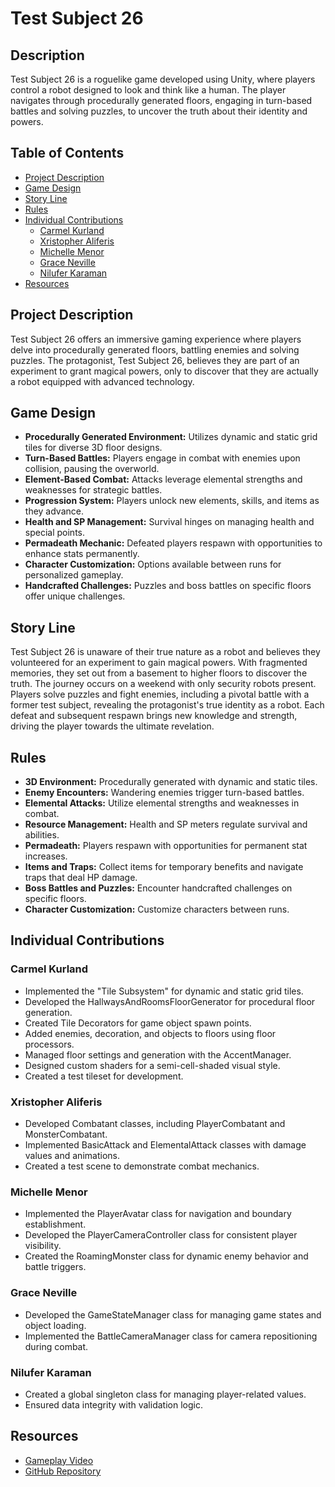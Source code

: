 # Test Subject 26

## Description
Test Subject 26 is a roguelike game developed using Unity, where players control a robot designed to look and think like a human. The player navigates through procedurally generated floors, engaging in turn-based battles and solving puzzles, to uncover the truth about their identity and powers. 

## Table of Contents
- [Project Description](#project-description)
- [Game Design](#game-design)
- [Story Line](#story-line)
- [Rules](#rules)
- [Individual Contributions](#individual-contributions)
  - [Carmel Kurland](#carmel-kurland)
  - [Xristopher Aliferis](#xristopher-aliferis)
  - [Michelle Menor](#michelle-menor)
  - [Grace Neville](#grace-neville)
  - [Nilufer Karaman](#nilufer-karaman)
- [Resources](#resources)

## Project Description
Test Subject 26 offers an immersive gaming experience where players delve into procedurally generated floors, battling enemies and solving puzzles. The protagonist, Test Subject 26, believes they are part of an experiment to grant magical powers, only to discover that they are actually a robot equipped with advanced technology.

## Game Design
- **Procedurally Generated Environment:** Utilizes dynamic and static grid tiles for diverse 3D floor designs.
- **Turn-Based Battles:** Players engage in combat with enemies upon collision, pausing the overworld.
- **Element-Based Combat:** Attacks leverage elemental strengths and weaknesses for strategic battles.
- **Progression System:** Players unlock new elements, skills, and items as they advance.
- **Health and SP Management:** Survival hinges on managing health and special points.
- **Permadeath Mechanic:** Defeated players respawn with opportunities to enhance stats permanently.
- **Character Customization:** Options available between runs for personalized gameplay.
- **Handcrafted Challenges:** Puzzles and boss battles on specific floors offer unique challenges.

## Story Line
Test Subject 26 is unaware of their true nature as a robot and believes they volunteered for an experiment to gain magical powers. With fragmented memories, they set out from a basement to higher floors to discover the truth. The journey occurs on a weekend with only security robots present. Players solve puzzles and fight enemies, including a pivotal battle with a former test subject, revealing the protagonist's true identity as a robot. Each defeat and subsequent respawn brings new knowledge and strength, driving the player towards the ultimate revelation.

## Rules
- **3D Environment:** Procedurally generated with dynamic and static tiles.
- **Enemy Encounters:** Wandering enemies trigger turn-based battles.
- **Elemental Attacks:** Utilize elemental strengths and weaknesses in combat.
- **Resource Management:** Health and SP meters regulate survival and abilities.
- **Permadeath:** Players respawn with opportunities for permanent stat increases.
- **Items and Traps:** Collect items for temporary benefits and navigate traps that deal HP damage.
- **Boss Battles and Puzzles:** Encounter handcrafted challenges on specific floors.
- **Character Customization:** Customize characters between runs.

## Individual Contributions

### Carmel Kurland
- Implemented the "Tile Subsystem" for dynamic and static grid tiles.
- Developed the HallwaysAndRoomsFloorGenerator for procedural floor generation.
- Created Tile Decorators for game object spawn points.
- Added enemies, decoration, and objects to floors using floor processors.
- Managed floor settings and generation with the AccentManager.
- Designed custom shaders for a semi-cell-shaded visual style.
- Created a test tileset for development.

### Xristopher Aliferis
- Developed Combatant classes, including PlayerCombatant and MonsterCombatant.
- Implemented BasicAttack and ElementalAttack classes with damage values and animations.
- Created a test scene to demonstrate combat mechanics.

### Michelle Menor
- Implemented the PlayerAvatar class for navigation and boundary establishment.
- Developed the PlayerCameraController class for consistent player visibility.
- Created the RoamingMonster class for dynamic enemy behavior and battle triggers.

### Grace Neville
- Developed the GameStateManager class for managing game states and object loading.
- Implemented the BattleCameraManager class for camera repositioning during combat.

### Nilufer Karaman
- Created a global singleton class for managing player-related values.
- Ensured data integrity with validation logic.

## Resources
- [Gameplay Video](https://www.youtube.com/watch?v=PmzGXjRh3Kw)
- [GitHub Repository](https://github.com/XitoAliferis/TestSubject26/tree/main)
